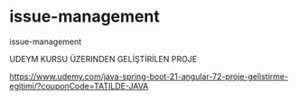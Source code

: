 # issue-management
issue-management

UDEYM KURSU ÜZERINDEN GELİŞTİRİLEN PROJE

https://www.udemy.com/java-spring-boot-21-angular-72-proje-gelistirme-egitimi/?couponCode=TATILDE-JAVA



